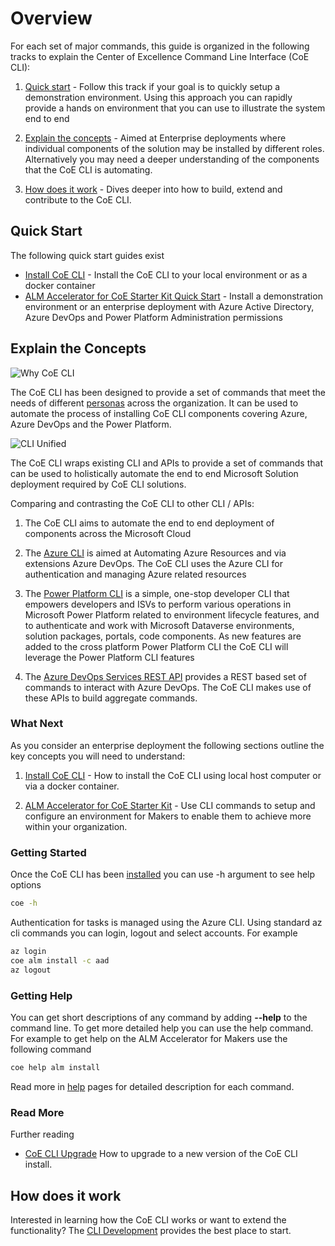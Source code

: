 # Overview

For each set of major commands, this guide is organized in the following tracks to explain the Center of Excellence Command Line Interface (CoE CLI):

1. [Quick start](#quick-start) - Follow this track if your goal is to quickly setup a demonstration environment. Using this approach you can rapidly provide a hands on environment that you can use to illustrate the system end to end

2. [Explain the concepts](#explain-the-concepts) - Aimed at Enterprise deployments where individual components of the solution may be installed by different roles. Alternatively you may need a deeper understanding of the components that the CoE CLI is automating.

3. [How does it work](#how-does-it-work) - Dives deeper into how to build, extend and contribute to the CoE CLI.

## Quick Start

The following quick start guides exist

- [Install CoE CLI](./install.md) - Install the CoE CLI to your local environment or as a docker container
- [ALM Accelerator for CoE Starter Kit Quick Start](./alm/readme.md#quick-start) - Install a demonstration environment or an enterprise deployment with Azure Active Directory, Azure DevOps and Power Platform Administration permissions

## Explain the Concepts

![Why CoE CLI](./images/cli-why.png)

The CoE CLI has been designed to provide a set of commands that meet the needs of different [personas](./alm/personas.md) across the organization. It can be used to automate the process of installing CoE CLI components covering Azure, Azure DevOps and the Power Platform.

![CLI Unified](./images/cli-unified-process.png)

The CoE CLI wraps existing CLI and APIs to provide a set of commands that can be used to holistically automate the end to end Microsoft Solution deployment required by CoE CLI solutions. 

Comparing and contrasting the CoE CLI to other CLI / APIs:
1. The CoE CLI aims to automate the end to end deployment of components across the Microsoft Cloud

2. The [Azure CLI](https://docs.microsoft.com/en-us/cli/azure/) is aimed at Automating Azure Resources and via extensions Azure DevOps. The CoE CLI uses the Azure CLI for authentication and managing Azure related resources

3. The [Power Platform CLI](https://docs.microsoft.com/en-us/powerapps/developer/data-platform/powerapps-cli) is a simple, one-stop developer CLI that empowers developers and ISVs to perform various operations in Microsoft Power Platform related to environment lifecycle features, and to authenticate and work with Microsoft Dataverse environments, solution packages, portals, code components. As new features are added to the cross platform Power Platform CLI the CoE CLI will leverage the Power Platform CLI features

4. The [Azure DevOps Services REST API](https://docs.microsoft.com/en-us/rest/api/azure/devops/) provides a REST based set of commands to interact with Azure DevOps. The CoE CLI makes use of these APIs to build aggregate commands.

### What Next

As you consider an enterprise deployment the following sections outline the key concepts you will need to understand:

1. [Install CoE CLI](./install.md) - How to install the CoE CLI using local host computer or via a docker container.

2. [ALM Accelerator for CoE Starter Kit](./alm/readme.md) - Use CLI commands to setup and configure an environment for Makers to enable them to achieve more within your organization.

### Getting Started

Once the CoE CLI has been [installed](./install.md) you can use -h argument to see help options

```bash
coe -h
```

Authentication for tasks is managed using the Azure CLI. Using standard az cli commands you can login, logout and select accounts. For example

```bash
az login
coe alm install -c aad
az logout
```

### Getting Help

You can get short descriptions of any command by adding **--help** to the command line. To get more detailed help you can use the help command. For example to get help on the ALM Accelerator for Makers use the following command

```bash
coe help alm install
```

Read more in [help](./help/readme.md) pages for detailed description for each command.

### Read More

Further reading

- [CoE CLI Upgrade](./upgrade.md) How to upgrade to a new version of the CoE CLI install.

## How does it work

Interested in learning how the CoE CLI works or want to extend the functionality? The [CLI Development](./cli-development/readme.md) provides the best place to start.

